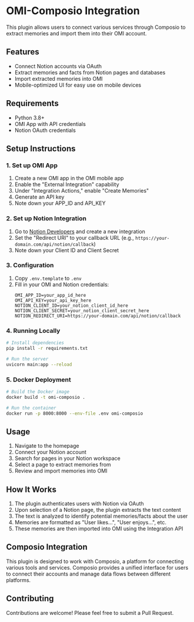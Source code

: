 # OMI-Composio Integration

This plugin allows users to connect various services through Composio to extract memories and import them into their OMI account.

## Features

- Connect Notion accounts via OAuth
- Extract memories and facts from Notion pages and databases
- Import extracted memories into OMI
- Mobile-optimized UI for easy use on mobile devices

## Requirements

- Python 3.8+
- OMI App with API credentials
- Notion OAuth credentials

## Setup Instructions

### 1. Set up OMI App

1. Create a new OMI app in the OMI mobile app
2. Enable the "External Integration" capability
3. Under "Integration Actions," enable "Create Memories"
4. Generate an API key
5. Note down your APP_ID and API_KEY

### 2. Set up Notion Integration

1. Go to [Notion Developers](https://www.notion.so/my-integrations) and create a new integration
2. Set the "Redirect URI" to your callback URL (e.g., `https://your-domain.com/api/notion/callback`)
3. Note down your Client ID and Client Secret

### 3. Configuration

1. Copy `.env.template` to `.env`
2. Fill in your OMI and Notion credentials:
   ```
   OMI_APP_ID=your_app_id_here
   OMI_API_KEY=your_api_key_here
   NOTION_CLIENT_ID=your_notion_client_id_here
   NOTION_CLIENT_SECRET=your_notion_client_secret_here
   NOTION_REDIRECT_URI=https://your-domain.com/api/notion/callback
   ```

### 4. Running Locally

```bash
# Install dependencies
pip install -r requirements.txt

# Run the server
uvicorn main:app --reload
```

### 5. Docker Deployment

```bash
# Build the Docker image
docker build -t omi-composio .

# Run the container
docker run -p 8000:8000 --env-file .env omi-composio
```

## Usage

1. Navigate to the homepage
2. Connect your Notion account
3. Search for pages in your Notion workspace
4. Select a page to extract memories from
5. Review and import memories into OMI

## How It Works

1. The plugin authenticates users with Notion via OAuth
2. Upon selection of a Notion page, the plugin extracts the text content
3. The text is analyzed to identify potential memories/facts about the user
4. Memories are formatted as "User likes...", "User enjoys...", etc.
5. These memories are then imported into OMI using the Integration API

## Composio Integration

This plugin is designed to work with Composio, a platform for connecting various tools and services. Composio provides a unified interface for users to connect their accounts and manage data flows between different platforms.

## Contributing

Contributions are welcome! Please feel free to submit a Pull Request. 